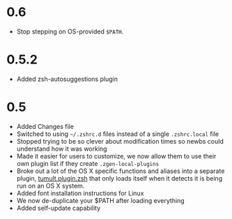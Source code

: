 # 0.6

* Stop stepping on OS-provided `$PATH`.

# 0.5.2
* Added zsh-autosuggestions plugin

# 0.5

* Added Changes file
* Switched to using `~/.zshrc.d` files instead of a single `.zshrc.local` file
* Stopped trying to be so clever about modification times so newbs could understand how it was working
* Made it easier for users to customize, we now allow them to use their own plugin list if they create `.zgen-local-plugins`
* Broke out a lot of the OS X specific functions and aliases into a separate plugin, [tumult.plugin.zsh](https://github.com/unixorn/tumult.plugin.zsh) that only loads itself when it detects it is being run on an OS X system.
* Added font installation instructions for Linux
* We now de-duplicate your $PATH after loading everything
* Added self-update capability
